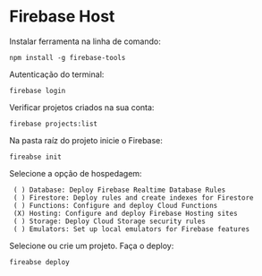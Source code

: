 # Firebase Host

Instalar ferramenta na linha de comando:

    npm install -g firebase-tools

Autenticação do terminal:

    firebase login
 
Verificar projetos criados na sua conta:

    firebase projects:list

Na pasta raíz do projeto inicie o Firebase:

    fireabse init

Selecione a opção de hospedagem:

     ( ) Database: Deploy Firebase Realtime Database Rules
     ( ) Firestore: Deploy rules and create indexes for Firestore
     ( ) Functions: Configure and deploy Cloud Functions
     (X) Hosting: Configure and deploy Firebase Hosting sites
     ( ) Storage: Deploy Cloud Storage security rules
     ( ) Emulators: Set up local emulators for Firebase features

Selecione ou crie um projeto.
Faça o deploy:

    fireabse deploy
